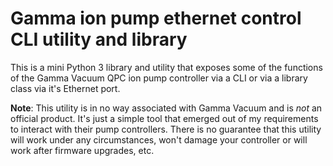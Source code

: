 # Gamma ion pump ethernet control CLI utility and library

This is a mini Python 3 library and utility that exposes some of the functions
of the Gamma Vacuum QPC ion pump controller via a CLI or via a library class
via it's Ethernet port.

__Note__: This utility is in no way associated with Gamma Vacuum and is
_not_ an official product. It's just a simple tool that emerged out of my
requirements to interact with their pump controllers. There is no guarantee that
this utility will work under any circumstances, won't damage your controller
or will work after firmware upgrades, etc.
